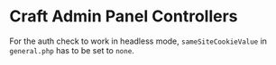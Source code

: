 # Craft Admin Panel Controllers

For the auth check to work in headless mode, `sameSiteCookieValue` in `general.php` has to be set to `none`.
